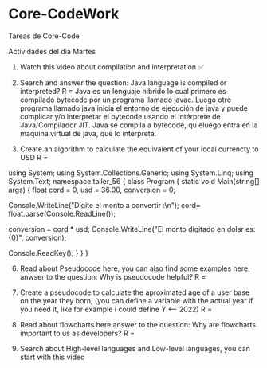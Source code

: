 # Core-CodeWork
Tareas de Core-Code

Actividades del dia Martes

1. Watch this video about compilation and interpretation ✅

3. Search and answer the question: Java language is compiled or interpreted?
R = Java es un lenguaje hibrido lo cual primero es compilado bytecode por un programa llamado javac. 
Luego otro programa llamado java inicia el entorno de ejecución de java y puede complicar y/o interpretar el bytecode usando el Intérprete de Java/Compilador JIT.
Java se compila a bytecode, qu eluego entra en la maquina virtual de java, que lo interpreta.

4. Create an algorithm to calculate the equivalent of your local currencty to USD
R = 

using System;
using System.Collections.Generic;
using System.Linq;
using System.Text;
namespace taller_56
{
 class Program
 {
 static void Main(string[] args)
 {
  float cord = 0, usd = 36.00, conversion = 0;
  
 Console.WriteLine("Digite el monto a convertir :\n");
 cord= float.parse(Console.ReadLine());
 
 conversion = cord * usd;
 Console.WriteLine("El monto digitado en dolar es: {0}", conversion);
 
 Console.ReadKey();
   }
  }
 }

  

6. Read about Pseudocode here, you can also find some examples here, anwser to the question: Why is pseudocode helpful?
R = 

8. Create a pseudocode to calculate the aproximated age of a user base on the year they born, (you can define a variable with the actual year if you need it, like for example i could define Y <-- 2022)
R = 

10. Read about flowcharts here answer to the question: Why are flowcharts important to us as developers? 
R = 

12. Search about High-level languages and Low-level languages, you can start with this video 


